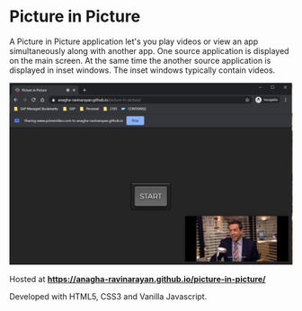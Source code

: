 # Picture in Picture
A Picture in Picture application let's you play videos or view an app simultaneously along with another app.
One source application is displayed on the main screen. At the same time the another source application is displayed in inset windows. The inset windows typically contain videos.

![Screenshot](/images/screenshot.PNG)

Hosted at **https://anagha-ravinarayan.github.io/picture-in-picture/**

Developed with HTML5, CSS3 and Vanilla Javascript.
